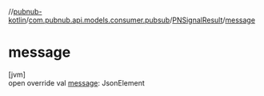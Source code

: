 //[pubnub-kotlin](../../../index.md)/[com.pubnub.api.models.consumer.pubsub](../index.md)/[PNSignalResult](index.md)/[message](message.md)

# message

[jvm]\
open override val [message](message.md): JsonElement
